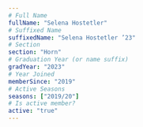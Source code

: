 ```yaml
---
# Full Name
fullName: "Selena Hostetler"
# Suffixed Name
suffixedName: "Selena Hostetler ’23"
# Section
section: "Horn"
# Graduation Year (or name suffix)
gradYear: "2023"
# Year Joined
memberSince: "2019"
# Active Seasons
seasons: ["2019/20"]
# Is active member?
active: "true"
---
```


